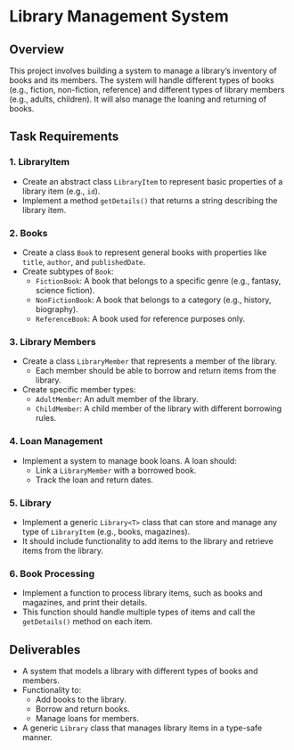 # Library Management System

## Overview

This project involves building a system to manage a library’s inventory of books and its members. The system will handle different types of books (e.g., fiction, non-fiction, reference) and different types of library members (e.g., adults, children). It will also manage the loaning and returning of books.

## Task Requirements

### 1. LibraryItem

- Create an abstract class `LibraryItem` to represent basic properties of a library item (e.g., `id`).
- Implement a method `getDetails()` that returns a string describing the library item.

### 2. Books

- Create a class `Book` to represent general books with properties like `title`, `author`, and `publishedDate`.
- Create subtypes of `Book`:
  - `FictionBook`: A book that belongs to a specific genre (e.g., fantasy, science fiction).
  - `NonFictionBook`: A book that belongs to a category (e.g., history, biography).
  - `ReferenceBook`: A book used for reference purposes only.

### 3. Library Members

- Create a class `LibraryMember` that represents a member of the library.
  - Each member should be able to borrow and return items from the library.
- Create specific member types:
  - `AdultMember`: An adult member of the library.
  - `ChildMember`: A child member of the library with different borrowing rules.

### 4. Loan Management

- Implement a system to manage book loans. A loan should:
  - Link a `LibraryMember` with a borrowed book.
  - Track the loan and return dates.

### 5. Library

- Implement a generic `Library<T>` class that can store and manage any type of `LibraryItem` (e.g., books, magazines).
- It should include functionality to add items to the library and retrieve items from the library.

### 6. Book Processing

- Implement a function to process library items, such as books and magazines, and print their details.
- This function should handle multiple types of items and call the `getDetails()` method on each item.

## Deliverables

- A system that models a library with different types of books and members.
- Functionality to:
  - Add books to the library.
  - Borrow and return books.
  - Manage loans for members.
- A generic `Library` class that manages library items in a type-safe manner.
